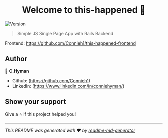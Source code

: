 <h1 align="center">Welcome to this-happened 👋</h1>
<p>
  <img alt="Version" src="https://img.shields.io/badge/version-1-blue.svg?cacheSeconds=2592000" />
</p>

> Simple JS Single Page App with Rails Backend

Frontend: https://github.com/Connieh1/this-happened-frontend

## Author

👤 **C.Hyman**

* Github: (https://github.com/Connieh1)
* LinkedIn: (https://www.linkedin.com/in/conniehyman/)

## Show your support

Give a ⭐️ if this project helped you!

***
_This README was generated with ❤️ by [readme-md-generator](https://github.com/kefranabg/readme-md-generator)_
